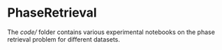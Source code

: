 # PhaseRetrieval

The *code/* folder contains various experimental notebooks on the phase retrieval problem for different datasets.
